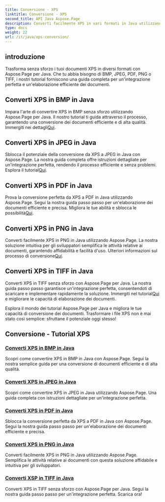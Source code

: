 ```yaml
---
title: Conversione - XPS
linktitle: Conversione - XPS
second_title: API Java Aspose.Page
description: Converti facilmente XPS in vari formati in Java utilizzando Aspose.Page. Migliora l'elaborazione dei documenti con le nostre guide passo passo per una conversione precisa ed efficiente.
type: docs
weight: 22
url: /it/java/xps-conversion/
---
```


## introduzione

Trasforma senza sforzo i tuoi documenti XPS in diversi formati con Aspose.Page per Java. Che tu abbia bisogno di BMP, JPEG, PDF, PNG o TIFF, i nostri tutorial forniscono una guida completa per un'integrazione perfetta e un'elaborazione efficiente dei documenti.

## Converti XPS in BMP in Java

 Impara l'arte di convertire XPS in BMP senza sforzo utilizzando Aspose.Page per Java. Il nostro tutorial ti guida attraverso il processo, garantendo una conversione dei documenti efficiente e di alta qualità. Immergiti nei dettagli[Qui](./to-bmp/).

## Converti XPS in JPEG in Java

Sblocca il potenziale della conversione da XPS a JPEG in Java con Aspose.Page. La nostra guida completa offre istruzioni dettagliate per un'integrazione perfetta, rendendo il processo efficiente e senza problemi. Esplora il tutorial[Qui](./to-jpeg/).

## Converti XPS in PDF in Java

 Prova la conversione perfetta da XPS a PDF in Java utilizzando Aspose.Page. Segui la nostra guida passo passo per un'elaborazione dei documenti efficiente e precisa. Migliora le tue abilità e sblocca le possibilità[Qui](./to-pdf/).

## Converti XPS in PNG in Java

 Converti facilmente XPS in PNG in Java utilizzando Aspose.Page. La nostra soluzione intuitiva per gli sviluppatori semplifica le attività relative ai documenti, garantendo affidabilità e facilità d'uso. Ulteriori informazioni sul processo di conversione[Qui](./to-png/).

## Converti XPS in TIFF in Java

 Converti XPS in TIFF senza sforzo con Aspose.Page per Java. La nostra guida passo passo garantisce un'integrazione perfetta, consentendoti di scaricare e implementare rapidamente la soluzione. Immergiti nel tutorial[Qui](./to-tiff/) e migliorare le capacità di elaborazione dei documenti.

Esplora il mondo dei tutorial Aspose.Page per Java e migliora le tue capacità di conversione dei documenti. Trasformare i file XPS non è mai stato così semplice: sfruttane il potenziale oggi stesso!
## Conversione - Tutorial XPS
### [Converti XPS in BMP in Java](./to-bmp/)
Scopri come convertire XPS in BMP in Java con Aspose.Page. Segui la nostra semplice guida per una conversione di documenti efficiente e di alta qualità.
### [Converti XPS in JPEG in Java](./to-jpeg/)
Scopri come convertire XPS in JPEG in Java utilizzando Aspose.Page. Una guida completa con istruzioni dettagliate per un'integrazione perfetta.
### [Converti XPS in PDF in Java](./to-pdf/)
Sblocca la conversione perfetta da XPS a PDF in Java con Aspose.Page. Segui la nostra guida passo passo per un'elaborazione dei documenti efficiente e precisa.
### [Converti XPS in PNG in Java](./to-png/)
Converti facilmente XPS in PNG in Java utilizzando Aspose.Page. Semplifica le attività relative ai documenti con questa soluzione affidabile e intuitiva per gli sviluppatori.
### [Converti XSP in TIFF in Java](./to-tiff/)
Converti XPS in TIFF senza sforzo con Aspose.Page per Java. Segui la nostra guida passo passo per un'integrazione perfetta. Scarica ora!
